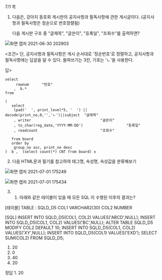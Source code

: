 7/1  목


 1. 다음은, 강아지 동호회 게시판의
 공지사항과 필독사항에 관한 게시글이다. (공지사항과 필독사항은 정순으로 번호정렬됨)
  
      다음 게시판 구조 중 
  "글제목", "글쓴이", "등록일", "조회수"를 출력하면?
  
  
  
![화면 캡처 2021-06-30 202903](https://user-images.githubusercontent.com/84062322/123953204-ed7a0d00-d9e1-11eb-9d9e-953a2c2b9e49.png)


  
  
  
  
  
  
 <조건> 단, 공지사항과 필독사항은 
  게시 순서대로 '정순번호'로 정렬하고,
    공지사항과 필독사항에는 답글을 달 수 있다.
     들여쓰기는 3칸, 기호는 'ㄴ'을 사용한다.







답>



 
 
 	select
		 rownum		 "번호"
		,  b.*
 	from
	
	(
	   select
		lpad('  ', print_level*5, '  ') || decode(print_no,0,'','ㄴ')||subject  "글제목"
		, writer								"글쓴이"
		, to_char(reg_date,'YYYY-MM-DD')					"등록일"
		, readcount								"조회수"
		
	   from board
	   order by
		group_no asc, print_no desc
	)  b ,  (select count(*) CNT from board) x







2. 다음 HTML문과 필기를 참고하여 태그명, 속성명, 속성값을 분류해보기


![화면 캡처 2021-07-01 175249](https://user-images.githubusercontent.com/84062322/124096815-e6acd200-da95-11eb-90b2-aa3bf2c2b5c4.png)



![화면 캡처 2021-07-01 175434](https://user-images.githubusercontent.com/84062322/124096824-e90f2c00-da95-11eb-89c6-87d12fb9da13.png)










3. 1. 아래와 같은 테이블이 있을 때 모든 SQL 이 수행된 이후의 결과는?

[테이블]
TABLE : SQLD_D5
        COL1 VARCHAR2(30)
        COL2 NUMBER 
 
[SQL]
INSERT INTO SQLD_D5(COL1, COL2) VALUES('ABCD',NULL);
INSERT INTO SQLD_D5(COL1, COL2) VALUES('BC',NULL);
ALTER TABLE SQLD_D5 MODIFY COL2 DEFAULT 10;
INSERT INTO SQLD_D5(COL1, COL2) VALUES('XY',NULL);
INSERT INTO SQLD_D5(COL1) VALUES('EXD');
SELECT SUM(COL2) FROM SQLD_D5;

1. 20
2. 0
3. 40
4. 20












정답 1. 20









